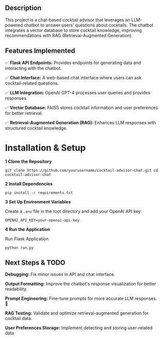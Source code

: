 ## **Description**
This project is a chat-based cocktail advisor that leverages an LLM-powered chatbot to answer users' questions about cocktails. The chatbot integrates a vector database to store cocktail knowledge, improving recommendations with RAG (Retrieval-Augmented Generation).


## **Features Implemented**

✅ **Flask API Endpoints:** Provides endpoints for generating data and interacting with the chatbot.

✅ **Chat Interface:** A web-based chat interface where users can ask cocktail-related questions.

✅ **LLM Integration:** OpenAI GPT-4 processes user queries and provides responses.

✅ **Vector Database:** FAISS stores cocktail information and user preferences for better retrieval.

✅ **Retrieval-Augmented Generation (RAG):** Enhances LLM responses with structured cocktail knowledge.


# **Installation & Setup**

**1 Clone the Repository**

`git clone https://github.com/yourusername/cocktail-advisor-chat.git
cd cocktail-advisor-chat`

**2 Install Dependencies**

`pip install -r requirements.txt`

**3 Set Up Environment Variables**

Create a `.env` file in the root directory and add your OpenAI API key:

`OPENAI_API_KEY=your-openai-api-key`

**4 Run the Application**

Run Flask Application

`python run.py`


## **Next Steps & TODO**

 **Debugging:** Fix minor issues in API and chat interface.

 **Output Formatting:** Improve the chatbot's response visualization for better readability.

 **Prompt Engineering:** Fine-tune prompts for more accurate LLM responses.🔬
 
 **RAG Testing:** Validate and optimize retrieval-augmented generation for cocktail data.

 **User Preferences Storage:** Implement detecting and storing user-related data